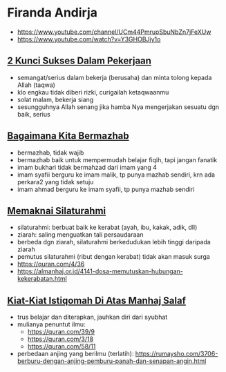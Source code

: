 # Firanda Andirja
* https://www.youtube.com/channel/UCm44PmruoSbuNbZn7jFeXUw
* https://www.youtube.com/watch?v=Y3GHOBJjy1o

## [2 Kunci Sukses Dalam Pekerjaan](https://www.youtube.com/watch?v=cGsIBLKa7Bo)
* semangat/serius dalam bekerja (berusaha) dan minta tolong kepada Allah (taqwa)
* klo engkau tidak diberi rizki, curigailah ketaqwaanmu
* solat malam, bekerja siang
* sesungguhnya Allah senang jika hamba Nya mengerjakan sesuatu dgn baik, serius

## [Bagaimana Kita Bermazhab](https://www.youtube.com/watch?v=PkOs_jbUwok&list=PLXHX25swM0h-nTWigMfWItRfHwlEYD6Jq)
* bermazhab, tidak wajib
* bermazhab baik untuk mempermudah belajar fiqih, tapi jangan fanatik
* imam bukhari tidak bermahzad dari imam yang 4
* imam syafii berguru ke imam malik, tp punya mazhab sendiri, krn ada perkara2 yang tidak setuju
* imam ahmad berguru ke imam syafii, tp punya mazhab sendiri

## [Memaknai Silaturahmi](https://www.youtube.com/watch?v=fKFjZwL-ggM&index=4&list=PLXHX25swM0h-nTWigMfWItRfHwlEYD6Jq)
* silaturahmi: berbuat baik ke kerabat (ayah, ibu, kakak, adik, dll)
* ziarah: saling menguatkan tali persaudaraan
* berbeda dgn ziarah, silaturahmi berkedudukan lebih tinggi daripada ziarah
* pemutus silaturahmi (ribut dengan kerabat) tidak akan masuk surga
* https://quran.com/4/36
* https://almanhaj.or.id/4141-dosa-memutuskan-hubungan-kekerabatan.html

## [Kiat-Kiat Istiqomah Di Atas Manhaj Salaf](https://www.youtube.com/watch?v=jjeF_P6Zii4&list=PLXHX25swM0h-nTWigMfWItRfHwlEYD6Jq&index=6)
* trus belajar dan diterapkan, jauhkan diri dari syubhat
* mulianya penuntut ilmu:
  * https://quran.com/39/9
  * https://quran.com/3/18
  * https://quran.com/58/11
* perbedaan anjing yang berilmu (terlatih):
  https://rumaysho.com/3706-berburu-dengan-anjing-pemburu-panah-dan-senapan-angin.html
